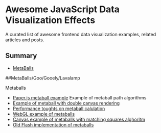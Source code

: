 # Awesome JavaScript Data Visualization Effects

A curated list of awesome frontend data visualization examples, related articles and posts.

## Summary
- [MetaBalls](#MetaBalls)

##MetaBalls/Goo/Gooely/Lavalamp

Metaballs

* [Paper.js metaball example](http://paperjs.org/examples/meta-balls/) Example of metaball path algorithms
* [Example of metaball with double canvas rendering](https://github.com/paulojreis/canvas-meatballs)  
* [Performance toughts on metaball calulation](http://stackoverflow.com/questions/17177748/increasing-real-time-performance-on-canvas-effects)
* [WebGL example of metaballs](http://oos.moxiecode.com/js_webgl/metaballs_soup/)
* [Canvas example of metaballs with matching squares alghoritm](https://codepen.io/ge1doot/pen/RNdwQB)
* [Old Flash implementation of metaballs](http://labs.byhook.com/2011/09/26/vector-metaballs/)
